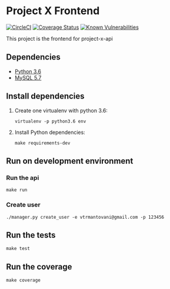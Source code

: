 # Project X  Frontend #
[![CircleCI](https://circleci.com/gh/vtrmantovani/project-x-front.svg?style=svg)](https://circleci.com/gh/vtrmantovani/project-x-front)
[![Coverage Status](https://coveralls.io/repos/github/vtrmantovani/project-x-front/badge.svg)](https://coveralls.io/github/vtrmantovani/project-x-front)
[![Known Vulnerabilities](https://snyk.io/test/github/vtrmantovani/project-x-front/badge.svg?targetFile=requirements.txt)](https://snyk.io/test/github/vtrmantovani/project-x-front?targetFile=requirements.txt)

This project is the frontend for project-x-api

## Dependencies
 - [Python 3.6](https://www.python.org/downloads/)
 - [MySQL 5.7](https://www.mysql.com/downloads/)

 
## Install dependencies

 1. Create one  virtualenv with python 3.6:
    ```
    virtualenv -p python3.6 env
    ```
 2. Install Python dependencies:
    ```
    make requirements-dev
    ```

## Run on development environment

### Run the api

```
make run
```

### Create user

```
./manager.py create_user -e vtrmantovani@gmail.com -p 123456
```


## Run the tests

```
make test
```

## Run the coverage

```
make coverage
```